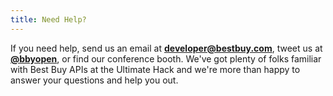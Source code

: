 ```yaml
---
title: Need Help?
---
```


If you need help, send us an email at [**developer@bestbuy.com**](mailto:developer@bestbuy.com), tweet us at [**@bbyopen**](https://twitter.com/bbyopen), or find our conference booth. We've got plenty of folks familiar with Best Buy APIs at the Ultimate Hack and we're more than happy to answer your questions and help you out.